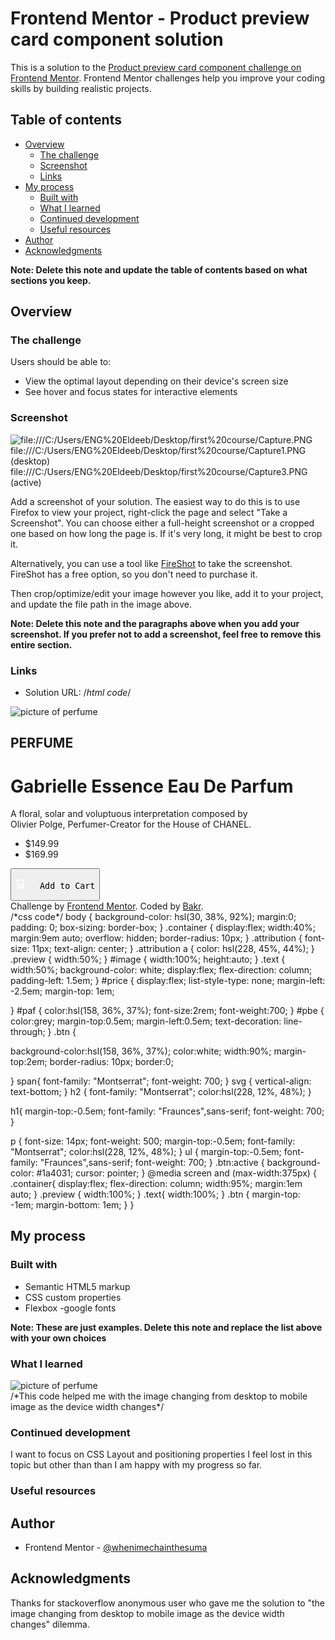 # Frontend Mentor - Product preview card component solution

This is a solution to the [Product preview card component challenge on Frontend Mentor](https://www.frontendmentor.io/challenges/product-preview-card-component-GO7UmttRfa). Frontend Mentor challenges help you improve your coding skills by building realistic projects.

## Table of contents

- [Overview](#overview)
  - [The challenge](#the-challenge)
  - [Screenshot](#screenshot)
  - [Links](#links)
- [My process](#my-process)
  - [Built with](#built-with)
  - [What I learned](#what-i-learned)
  - [Continued development](#continued-development)
  - [Useful resources](#useful-resources)
- [Author](#author)
- [Acknowledgments](#acknowledgments)

**Note: Delete this note and update the table of contents based on what sections you keep.**

## Overview

### The challenge

Users should be able to:

- View the optimal layout depending on their device's screen size
- See hover and focus states for interactive elements

### Screenshot

![file:///C:/Users/ENG%20Eldeeb/Desktop/first%20course/Capture.PNG](mobile)
file:///C:/Users/ENG%20Eldeeb/Desktop/first%20course/Capture1.PNG (desktop)
file:///C:/Users/ENG%20Eldeeb/Desktop/first%20course/Capture3.PNG (active)

Add a screenshot of your solution. The easiest way to do this is to use Firefox to view your project, right-click the page and select "Take a Screenshot". You can choose either a full-height screenshot or a cropped one based on how long the page is. If it's very long, it might be best to crop it.

Alternatively, you can use a tool like [FireShot](https://getfireshot.com/) to take the screenshot. FireShot has a free option, so you don't need to purchase it.

Then crop/optimize/edit your image however you like, add it to your project, and update the file path in the image above.

**Note: Delete this note and the paragraphs above when you add your screenshot. If you prefer not to add a screenshot, feel free to remove this entire section.**

### Links

- Solution URL:
/*html code*/
<!DOCTYPE html>
<html lang="en">
<head>
  <meta charset="UTF-8">
  <meta name="viewport" content="width=device-width, initial-scale=1.0">
  <link rel="icon" type="image/png" sizes="32x32" href="./images/favicon-32x32.png">
  <link rel="stylesheet" href="styles.css">
  <title>Frontend Mentor | Product preview card component</title>
<link href='https://fonts.googleapis.com/css?family=Fraunces' rel='stylesheet'>
<link href='https://fonts.googleapis.com/css?family=Montserrat' rel='stylesheet'>
</head>
<body>
<div class="container">
<div class="preview"?
<article>
<picture>
<source media="(min-width:600px)" srcset="file:///C:/Users/ENG%20Eldeeb/Downloads/product-preview-card-component-main/product-preview-card-component-main/images/image-product-desktop.jpg">
    <img src="file:///C:/Users/ENG%20Eldeeb/Downloads/product-preview-card-component-main/product-preview-card-component-main/images/image-product-mobile.jpg" alt="picture of perfume" id="image">
</picture>
</article>
</div>
  <div class="text">
  <h2 class="info1">PERFUME</h2>

  <h1 class="info1">Gabrielle Essence Eau De Parfum</h1>

  <p class="info1">A floral, solar and voluptuous interpretation composed by <br>Olivier Polge,
  Perfumer-Creator for the House of CHANEL.</p>

  <ul id="price" class="info1">
    <li id="paf">$149.99</li>
  <li id="pbe">$169.99</li>
</ul>
  <button class="btn"><pre><svg width="15" height="16" xmlns="http://www.w3.org/2000/svg"><path d="M14.383 10.388a2.397 2.397 0 0 0-1.518-2.222l1.494-5.593a.8.8 0 0 0-.144-.695.8.8 0 0 0-.631-.28H2.637L2.373.591A.8.8 0 0 0 1.598 0H0v1.598h.983l1.982 7.4a.8.8 0 0 0 .799.59h8.222a.8.8 0 0 1 0 1.599H1.598a.8.8 0 1 0 0 1.598h.943a2.397 2.397 0 1 0 4.507 0h1.885a2.397 2.397 0 1 0 4.331-.376 2.397 2.397 0 0 0 1.12-2.021ZM11.26 7.99H4.395L3.068 3.196h9.477L11.26 7.991Zm-6.465 6.392a.8.8 0 1 1 0-1.598.8.8 0 0 1 0 1.598Zm6.393 0a.8.8 0 1 1 0-1.598.8.8 0 0 1 0 1.598Z" fill="#FFF"/></svg>   <span>Add to Cart</span></pre></button>
</div>
</div>
<div class="attribution">
  Challenge by <a href="https://www.frontendmentor.io?ref=challenge" target="_blank">Frontend Mentor</a>.
  Coded by <a href="https://www.frontendmentor.io/home">Bakr</a>.
</div>
</body>
</html>
/*css code*/
body {
  background-color: hsl(30, 38%, 92%);
  margin:0;
  padding: 0;
  box-sizing: border-box;
}
.container {
  display:flex;
  width:40%;
  margin:9em auto;
overflow: hidden;
  border-radius: 10px;
}
.attribution { font-size: 11px; text-align: center; }
.attribution a { color: hsl(228, 45%, 44%); }
.preview {
  width:50%;
}
#image {
  width:100%;
  height:auto;
}
.text {
  width:50%;
  background-color: white;
  display:flex;
  flex-direction: column;
padding-left: 1.5em;
}
#price {
  display:flex;
  list-style-type: none;
  margin-left: -2.5em;
  margin-top: 1em;

}
#paf {
  color:hsl(158, 36%, 37%);
  font-size:2rem;
  font-weight:700;
}
#pbe {
  color:grey;
  margin-top:0.5em;
  margin-left:0.5em;
  text-decoration: line-through;
}
.btn {

  background-color:hsl(158, 36%, 37%);
  color:white;
  width:90%;
  margin-top:2em;
  border-radius: 10px;
  border:0;

}
span{
  font-family: "Montserrat";
  font-weight: 700;
}
svg {
  vertical-align: text-bottom;
}
h2 {
font-family: "Montserrat";
color:hsl(228, 12%, 48%);
}

h1{
margin-top:-0.5em;
font-family: "Fraunces",sans-serif;
font-weight: 700;
}

p {
font-size: 14px;
font-weight: 500;
margin-top:-0.5em;
font-family: "Montserrat";
color:hsl(228, 12%, 48%);
}
ul {
margin-top:-0.5em;
font-family: "Fraunces",sans-serif;
font-weight: 700;
}
.btn:active {
background-color: #1a4031;
cursor: pointer;
}
@media screen and (max-width:375px) {
  .container{
    display:flex;
    flex-direction: column;
    width:95%;
margin:1em auto;
  }
  .preview {
    width:100%;
  }
  .text{
    width:100%;
  }
  .btn {
    margin-top: -1em;
    margin-bottom: 1em;
  }
}

## My process

### Built with

- Semantic HTML5 markup
- CSS custom properties
- Flexbox
-google fonts

**Note: These are just examples. Delete this note and replace the list above with your own choices**

### What I learned
<article>
<picture>
<source media="(min-width:600px)" srcset="file:///C:/Users/ENG%20Eldeeb/Downloads/product-preview-card-component-main/product-preview-card-component-main/images/image-product-desktop.jpg">
    <img src="file:///C:/Users/ENG%20Eldeeb/Downloads/product-preview-card-component-main/product-preview-card-component-main/images/image-product-mobile.jpg" alt="picture of perfume" id="image">
</picture>
</article>
/*This code helped me with the image changing from desktop to mobile image as the device width changes*/

### Continued development

I want to focus on CSS Layout and positioning properties I feel lost in this topic but other than than I am happy with my progress so far.

### Useful resources

## Author


- Frontend Mentor - [@whenimechainthesuma](https://www.frontendmentor.io/profile/whenimechainthesuma)




## Acknowledgments

Thanks for stackoverflow anonymous user who gave me the solution to "the image changing from desktop to mobile image as the device width changes" dilemma.
